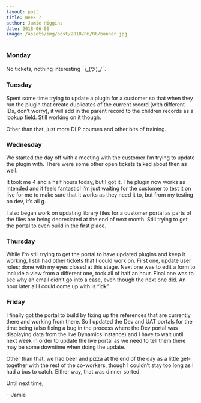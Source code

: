 ```yaml
---
layout: post
title: Week 7
author: Jamie Higgins
date: 2018-06-06
image: /assets/img/post/2018/06/06/banner.jpg
---
```


### Monday

No tickets, nothing interesting ¯\\\_(ツ)_/¯.

### Tuesday

Spent some time trying to update a plugin for a customer so that when they run the plugin that create duplicates of the current record (with different IDs, don’t worry), it will add in the parent record to the children records as a lookup field. Still working on it though.

Other than that, just more DLP courses and other bits of training.

### Wednesday

We started the day off with a meeting with the customer I’m trying to update the plugin with. There were some other open tickets talked about then as well.

It took me 4 and a half hours today, but I got it. The plugin now works as intended and it feels fantastic! I’m just waiting for the customer to test it on live for me to make sure that it works as they need it to, but from my testing on dev, it’s all g.

I also began work on updating library files for a customer portal as parts of the files are being depreciated at the end of next month. Still trying to get the portal to even build in the first place.

### Thursday

While I’m still trying to get the portal to have updated plugins and keep it working, I still had other tickets that I could work on. First one, update user roles; done with my eyes closed at this stage. Next one was to edit a form to include a view from a different one, took all of half an hour.
Final one was to see why an email didn’t go into a case, even though the next one did. An hour later all I could come up with is “idk”.

### Friday
I finally got the portal to build by fixing up the references that are currently there and working from there. So I updated the Dev and UAT portals for the time being (also fixing a bug in the process where the Dev portal was displaying data from the live Dynamics instance) and I have to wait until next week in order to update the live portal as we need to tell them there may be some downtime when doing the update.

Other than that, we had beer and pizza at the end of the day as a little get-together with the rest of the co-workers, though I couldn’t stay too long as I had a bus to catch. Either way, that was dinner sorted.

Until next time,

--Jamie